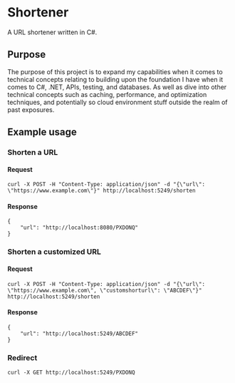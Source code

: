 # Shortener

A URL shortener written in C#.

## Purpose

The purpose of this project is to expand my capabilities when it comes to technical concepts relating to building upon the foundation I have when it comes to C#, .NET, APIs, testing, and databases. As well as dive into other technical concepts such as caching, performance, and optimization techniques, and potentially so cloud environment stuff outside the realm of past exposures.

## Example usage

### Shorten a URL

#### Request

```
curl -X POST -H "Content-Type: application/json" -d "{\"url\": \"https://www.example.com\"}" http://localhost:5249/shorten
```

#### Response

```
{
    "url": "http://localhost:8080/PXDONQ"
}
```

### Shorten a customized URL

#### Request

```
curl -X POST -H "Content-Type: application/json" -d "{\"url\": \"https://www.example.com\", \"customshorturl\": \"ABCDEF\"}" http://localhost:5249/shorten
```

#### Response

```
{
    "url": "http://localhost:5249/ABCDEF"
}
```

### Redirect

```
curl -X GET http://localhost:5249/PXDONQ
```
